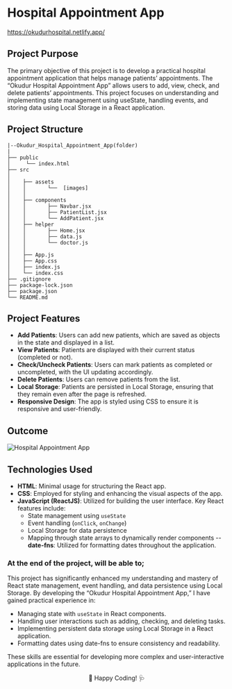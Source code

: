 # Hospital Appointment App

https://okudurhospital.netlify.app/

## Project Purpose

The primary objective of this project is to develop a practical hospital appointment application that helps manage patients’ appointments. The “Okudur Hospital Appointment App” allows users to add, view, check, and delete patients’ appointments. This project focuses on understanding and implementing state management using useState, handling events, and storing data using Local Storage in a React application.

## Project Structure

```
|--Okudur_Hospital_Appointment_App(folder)
|
├── public
│     └── index.html
├── src
│    
│    ├── assets
│    │       └──  [images] 
│    │
│    ├── components
│    │       ├── Navbar.jsx
│    │       ├── PatientList.jsx
│    │       └── AddPatient.jsx
│    ├── helper
│    │       ├── Home.jsx
│    │       ├── data.js
│    │       └── doctor.js
│    │       
│    ├── App.js
│    ├── App.css
│    ├── index.js
│    └── index.css
├── .gitignore
├── package-lock.json
├── package.json
└── README.md
```


## Project Features
- **Add Patients**: Users can add new patients, which are saved as objects in the state and displayed in a list.
- **View Patients**: Patients are displayed with their current status (completed or not).
- **Check/Uncheck Patients**: Users can mark patients as completed or uncompleted, with the UI updating accordingly.
- **Delete Patients**: Users can remove patients from the list.
- **Local Storage**: Patients are persisted in Local Storage, ensuring that they remain even after the page is refreshed.
- **Responsive Design**: The app is styled using CSS to ensure it is responsive and user-friendly.

## Outcome

![Hospital Appointment App](https://github.com/user-attachments/assets/a9310bfc-5854-469a-b520-ea81295f4405)



## Technologies Used
- **HTML**: Minimal usage for structuring the React app.
- **CSS**: Employed for styling and enhancing the visual aspects of the app.
- **JavaScript (ReactJS)**: Utilized for building the user interface. Key React features include:
  - State management using `useState`
  - Event handling (`onClick`, `onChange`)
  - Local Storage for data persistence
  - Mapping through state arrays to dynamically render components
-- **date-fns**: Utilized for formatting dates throughout the application. 
 

### At the end of the project, will be able to;

This project has significantly enhanced my understanding and mastery of React state management, event handling, and data persistence using Local Storage. By developing the “Okudur Hospital Appointment App,” I have gained practical experience in:

- Managing state with `useState` in React components.
- Handling user interactions such as adding, checking, and deleting tasks.
- Implementing persistent data storage using Local Storage in a React application.
- Formatting dates using date-fns to ensure consistency and readability.

These skills are essential for developing more complex and user-interactive applications in the future.

<p align="center"> 🏥 Happy Coding! 🩺 </p>

